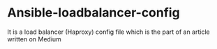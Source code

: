 # Ansible-loadbalancer-config
It is a load balancer (Haproxy) config file which is the part of an article written on Medium 

